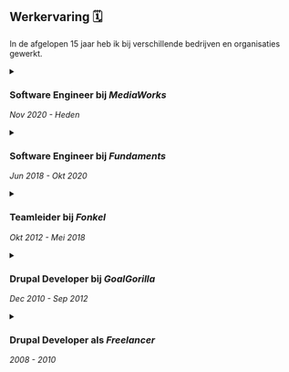 Werkervaring 🗓️
---------------

In de afgelopen 15 jaar heb ik bij verschillende bedrijven en organisaties gewerkt.

<div class="timeline">

<details><summary>

### Software Engineer bij _MediaWorks_

*Nov 2020 - Heden*

</summary>

-   Gewerkt aan een visionair product, een multi-channel media-app builder en mediabibliotheek met behulp van Deno, Apache Lucene, Apache Jena, enz.
-   Bouwen van Open Source-tools zoals Bundled Media, een realtime gateway naar media uit verschillende bronnen, waardoor SPARQL-query's mogelijk zijn bovenop realtime geproxyde API-gegevens.
-   Publiceren van NPM-modules: bcp47-picker en @om-mediaworks/shacl-form.
-   Infrastructuur als code (Pulumi, Kubernetes, Terraform, Docker)
-   Backend (Deno, Node.js)
-   Frontend (React, offline PWA, Fluent interfaces).
-   Bedreven in testen met PlayWright, Cypress, Jest en de Deno test suite.
-   Samengewerkt met de rdfjs/shacl-ui-gemeenschapsgroep onder de W3C.

</details>
<details><summary>

### Software Engineer bij _Fundaments_

*Jun 2018 - Okt 2020*

</summary>

-   Samen met een klein team hebben we het klant- en engineerportal voor Oxilion en Fundaments herschreven, een multi-tenant-oplossing. Hierbij hoort ook het migreren van alle technische gegevens uit verschillende systemen naar één systeem.
-   Diepe integratie met ExactOnline, waarbij diverse financiële grootboeken zijn geconsolideerd.
-   Geïntegreerd met meer dan 20 API-integraties voor hostingproducten zoals virtuele datacenters, VPS, DNS, hostingpakketten, Cloud back-ups, enz.
-   Een analytics-product gemaakt om het mogelijk te maken virtuele datacenters per minuut te factureren, waarbij InfluxDB werd gebruikt.

> Daniël Beeke is een toegewijde collega met wie ik van 2018 tot begin 2021 met veel plezier heb samengewerkt. Samen zijn we als klein maar dynamisch team begonnen aan het uitdagende traject van het ontwerpen en ontwikkelen van een nieuw klantportaal en backoffice.
>
> De technische vaardigheid en innovatieve mentaliteit van Daniël speelden een belangrijke rol bij het navigeren door de complexiteit van ons project. Samen hebben we de applicatie succesvol geïntegreerd met een ERP-systeem, virtualisatieplatforms en hostingcontrolepanelen.
>
> We waren een klein team waarbij elk lid meerdere petten moest dragen, en Daniel blonk uit in elke rol. Zijn vermogen om de fijne kneepjes van onze zakelijke behoeften te begrijpen en deze te vertalen in ontwerpen en functies voor het klantenportaal en de backoffice was een bewijs van zijn expertise.
>
> Samenwerken met Daniël was een voorrecht en ik ben dankbaar voor de kans. Zijn technisch inzicht, probleemoplossend vermogen en samenwerkingskarakter maken hem tot een onmisbare aanwinst voor elk project. Ik beveel Daniël van harte aan vanwege zijn niet aflatende toewijding en vaardigheid in het ontwerpen en ontwikkelen van complexe oplossingen.
>
> Harm Jan Stam, <br />ex-teamleider bij Fundaments ![Harm Jan Stam](/harmjan.jpeg)

</details>
<details><summary>

### Teamleider bij _Fonkel_

*Okt 2012 - Mei 2018*

</summary>

-   Leidde een team van 3 tot 6 ontwikkelaars bij het maken van verschillende Drupal- en JavaScript-toepassingen, waaronder interactieve geografische kaarten en inhoudsrijke meertalige Drupal-sites.
-   Samengewerkt met het Nederlandse ministerie van Financiën aan het prototypen en implementeren van een tool voor inzichten in mensen en organisaties uit verschillende bronnen. Deze tool wordt gebruikt door meer dan 5 afdelingen van de belastingdienst.
-   Verschillende Drupal-modules gemaakt en gepubliceerd op drupal.org.
-   Een berekeningstool gemaakt voor de NBvT om de warmteverlies van houten panelen, deuren en ramen te tekenen en vervolgens te berekenen. Dit werd gedaan in samenwerking met iemand die alle technische details vanuit het timmermansperspectief begreep en nog een andere programmeur.
-   Diverse design sprints gedaan, waaronder een voor een startup in de luchtvaartindustrie en een voor de belastingdienst.

</details>
<details><summary>

### Drupal Developer bij _GoalGorilla_

*Dec 2010 - Sep 2012*

</summary>

-   Gewerkt in een klein team van Drupal-ontwikkelaars.
-   Gewerkt aan de eerste versie van Open Social, het sociale intranet dat wordt gebruikt door GreenPeace.
-   Gewerkt aan interactieve webkaarten voor Nedap.
-   Verschillende Drupal-modules gemaakt en gepubliceerd op drupal.org.
-   Diverse websites en toepassingen gemaakt met Drupal 6 en 7.

</details>
<details><summary>

### Drupal Developer als _Freelancer_

*2008 - 2010*

</summary>

-   Een community-platform gebouwd voor de Nederlandse christelijke brancheorganisatie voor psychologen en verschillende Drupal-websites gemaakt voor diverse organisaties.

</details>

</div>
